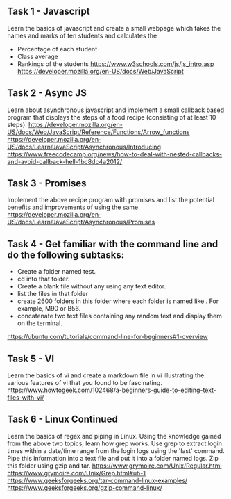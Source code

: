 ## Task 1 - Javascript

Learn the basics of javascript and create a small webpage which takes the names and marks of ten students and calculates the 
 - Percentage of each student
 - Class average
 - Rankings of the students https://www.w3schools.com/js/js_intro.asp
https://developer.mozilla.org/en-US/docs/Web/JavaScript

## Task 2 - Async JS

Learn about asynchronous javascript and implement a small callback based program that displays the steps of a food recipe (consisting of at least 10 steps).
https://developer.mozilla.org/en-US/docs/Web/JavaScript/Reference/Functions/Arrow_functions
https://developer.mozilla.org/en-US/docs/Learn/JavaScript/Asynchronous/Introducing
https://www.freecodecamp.org/news/how-to-deal-with-nested-callbacks-and-avoid-callback-hell-1bc8dc4a2012/

## Task 3 - Promises
Implement the above recipe program with promises and list the potential benefits and improvements of using the same
https://developer.mozilla.org/en-US/docs/Learn/JavaScript/Asynchronous/Promises

## Task 4 - Get familiar with the command line and do the following subtasks:
 - Create a folder named test.
 - cd into that folder.
 - Create a blank file without any using any text editor.
 - list the files in that folder
 - create 2600 folders in this folder where each folder is named like . For example, M90 or B56.
 - concatenate two text files containing any random text and display them on the terminal.

https://ubuntu.com/tutorials/command-line-for-beginners#1-overview

## Task 5 - VI
Learn the basics of vi and create a markdown file in vi illustrating the various features of vi that you found to be fascinating.
https://www.howtogeek.com/102468/a-beginners-guide-to-editing-text-files-with-vi/

## Task 6 - Linux Continued
Learn the basics of regex and piping in Linux. Using the knowledge gained from the above two topics, learn how grep works. Use grep to extract login times within a date/time range from the login logs using the 'last' command. Pipe this information into a text file and put it into a folder named logs. Zip this folder using gzip and tar.
https://www.grymoire.com/Unix/Regular.html
https://www.grymoire.com/Unix/Grep.html#uh-1
https://www.geeksforgeeks.org/tar-command-linux-examples/
https://www.geeksforgeeks.org/gzip-command-linux/

